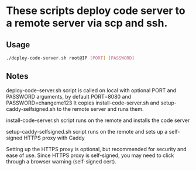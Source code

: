 # These scripts deploy code server to a remote server via scp and ssh.

## Usage

```bash
./deploy-code-server.sh root@IP [PORT] [PASSWORD]
```

## Notes

deploy-code-server.sh script is called on local with optional PORT and PASSWORD arguments, by default PORT=8080 and PASSWORD=changeme123
    It copies install-code-server.sh and setup-caddy-selfsigned.sh to the remote server and runs them.

install-code-server.sh script runs on the remote and installs the code server

setup-caddy-selfsigned.sh script runs on the remote and sets up a self-signed HTTPS proxy with Caddy

Setting up the HTTPS proxy is optional, but recommended for security and ease of use. Since HTTPS proxy is self-signed, you may need to click through a browser warning (self-signed cert).
